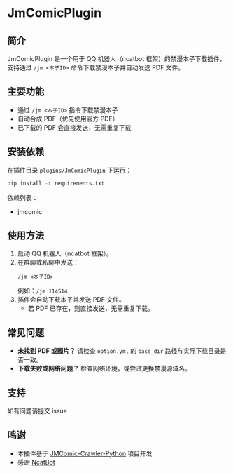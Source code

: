 # JmComicPlugin

## 简介
JmComicPlugin 是一个用于 QQ 机器人（ncatbot 框架）的禁漫本子下载插件，支持通过 `/jm <本子ID>` 命令下载禁漫本子并自动发送 PDF 文件。

## 主要功能
- 通过 `/jm <本子ID>` 指令下载禁漫本子
- 自动合成 PDF（优先使用官方 PDF）
- 已下载的 PDF 会直接发送，无需重复下载

## 安装依赖
在插件目录 `plugins/JmComicPlugin` 下运行：

```bash
pip install -r requirements.txt
```

依赖列表：
- jmcomic

## 使用方法
1. 启动 QQ 机器人（ncatbot 框架）。
2. 在群聊或私聊中发送：
   ```
   /jm <本子ID>
   ```
   例如：`/jm 114514`
3. 插件会自动下载本子并发送 PDF 文件。
   - 若 PDF 已存在，则直接发送，无需重复下载。

## 常见问题
- **未找到 PDF 或图片？**
  请检查 `option.yml` 的 `base_dir` 路径与实际下载目录是否一致。
- **下载失败或网络问题？**
  检查网络环境，或尝试更换禁漫源域名。

## 支持
如有问题请提交 issue

## 鸣谢

- 本插件基于 [JMComic-Crawler-Python](https://github.com/hect0x7/JMComic-Crawler-Python) 项目开发
- 感谢 [NcatBot](https://github.com/liyihao1110/NcatBot)

